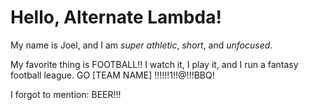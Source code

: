 # Hello, Alternate Lambda!

My name is Joel, and I am _super athletic_, _short_, and _unfocused_.

My favorite thing is FOOTBALL!! I watch it, I play it, and I run a fantasy football league. GO [TEAM NAME] !!!!!!1!!@!!!BBQ!

I forgot to mention: BEER!!!
